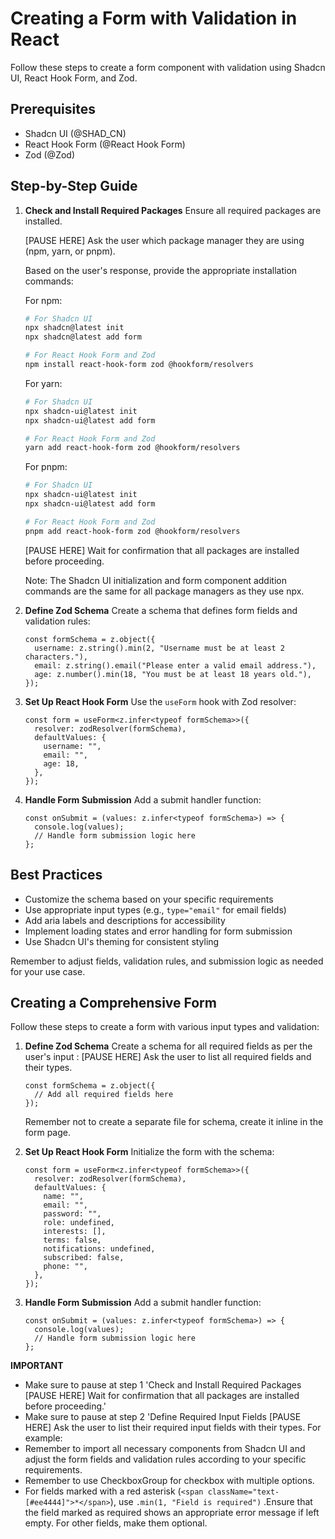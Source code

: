 # Creating a Form with Validation in React

Follow these steps to create a form component with validation using Shadcn UI, React Hook Form, and Zod.

## Prerequisites

- Shadcn UI (@SHAD_CN)
- React Hook Form (@React Hook Form)
- Zod (@Zod)

## Step-by-Step Guide

1. **Check and Install Required Packages**
   Ensure all required packages are installed.

   [PAUSE HERE] Ask the user which package manager they are using (npm, yarn, or pnpm).

   Based on the user's response, provide the appropriate installation commands:

   For npm:

   ```bash
   # For Shadcn UI
   npx shadcn@latest init
   npx shadcn@latest add form

   # For React Hook Form and Zod
   npm install react-hook-form zod @hookform/resolvers
   ```

   For yarn:

   ```bash
   # For Shadcn UI
   npx shadcn-ui@latest init
   npx shadcn-ui@latest add form

   # For React Hook Form and Zod
   yarn add react-hook-form zod @hookform/resolvers
   ```

   For pnpm:

   ```bash
   # For Shadcn UI
   npx shadcn-ui@latest init
   npx shadcn-ui@latest add form

   # For React Hook Form and Zod
   pnpm add react-hook-form zod @hookform/resolvers
   ```

   [PAUSE HERE] Wait for confirmation that all packages are installed before proceeding.

   Note: The Shadcn UI initialization and form component addition commands are the same for all package managers as they use npx.

2. **Define Zod Schema**
   Create a schema that defines form fields and validation rules:

   ```tsx
   const formSchema = z.object({
     username: z.string().min(2, "Username must be at least 2 characters."),
     email: z.string().email("Please enter a valid email address."),
     age: z.number().min(18, "You must be at least 18 years old."),
   });
   ```

3. **Set Up React Hook Form**
   Use the `useForm` hook with Zod resolver:

   ```tsx
   const form = useForm<z.infer<typeof formSchema>>({
     resolver: zodResolver(formSchema),
     defaultValues: {
       username: "",
       email: "",
       age: 18,
     },
   });
   ```

4. **Handle Form Submission**
   Add a submit handler function:

   ```tsx
   const onSubmit = (values: z.infer<typeof formSchema>) => {
     console.log(values);
     // Handle form submission logic here
   };
   ```

## Best Practices

- Customize the schema based on your specific requirements
- Use appropriate input types (e.g., `type="email"` for email fields)
- Add aria labels and descriptions for accessibility
- Implement loading states and error handling for form submission
- Use Shadcn UI's theming for consistent styling

Remember to adjust fields, validation rules, and submission logic as needed for your use case.

## Creating a Comprehensive Form

Follow these steps to create a form with various input types and validation:

1. **Define Zod Schema**
   Create a schema for all required fields as per the user's input :
   [PAUSE HERE] Ask the user to list all required fields and their types.

   ```tsx
   const formSchema = z.object({
     // Add all required fields here
   });
   ```

   Remember not to create a separate file for schema, create it inline in the form page.

2. **Set Up React Hook Form**
   Initialize the form with the schema:

   ```tsx
   const form = useForm<z.infer<typeof formSchema>>({
     resolver: zodResolver(formSchema),
     defaultValues: {
       name: "",
       email: "",
       password: "",
       role: undefined,
       interests: [],
       terms: false,
       notifications: undefined,
       subscribed: false,
       phone: "",
     },
   });
   ```

3. **Handle Form Submission**
   Add a submit handler function:

   ```tsx
   const onSubmit = (values: z.infer<typeof formSchema>) => {
     console.log(values);
     // Handle form submission logic here
   };
   ```

**IMPORTANT**

- Make sure to pause at step 1 'Check and Install Required Packages [PAUSE HERE] Wait for confirmation that all packages are installed before proceeding.'
- Make sure to pause at step 2 'Define Required Input Fields [PAUSE HERE] Ask the user to list their required input fields with their types. For example:
- Remember to import all necessary components from Shadcn UI and adjust the form fields and validation rules according to your specific requirements.
- Remember to use CheckboxGroup for checkbox with multiple options.
- For fields marked with a red asterisk (`<span className="text-[#ee4444]">*</span>`), use `.min(1, "Field is required")` .Ensure that the field marked as required shows an appropriate error message if left empty. For other fields, make them optional.
